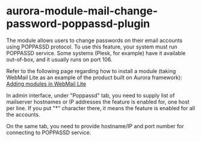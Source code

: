 # aurora-module-mail-change-password-poppassd-plugin

The module allows users to change passwords on their email accounts using POPPASSD protocol. To use this feature, your system must run POPPASSD service. Some systems (Plesk, for example) have it available out-of-box, and it usually runs on port 106.

Refer to the following page regarding how to install a module (taking WebMail Lite as an example of the product built on Aurora framework): [Adding modules in WebMail Lite](https://afterlogic.com/docs/webmail-lite-8/installation/adding-modules)

In admin interface, under "Poppassd" tab, you need to supply list of mailserver hostnames or IP addresses the feature is enabled for, one host per line. If you put "*" character there, it means the feature is enabled for all the accounts.

On the same tab, you need to provide hostname/IP and port number for connecting to POPPASSD service.
